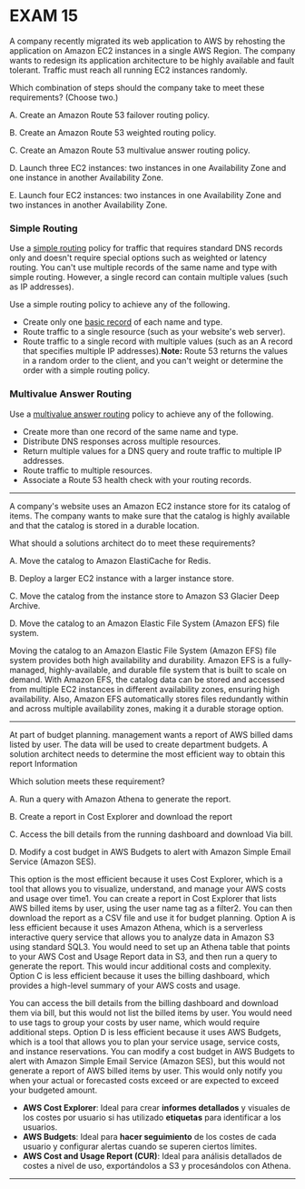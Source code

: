 # EXAM 15

A company recently migrated its web application to AWS by rehosting the application on Amazon EC2 instances in a single AWS Region. The company wants to redesign its application architecture to be highly available and fault tolerant. Traffic must reach all running EC2 instances randomly.

Which combination of steps should the company take to meet these requirements? (Choose two.)

A. Create an Amazon Route 53 failover routing policy.

B. Create an Amazon Route 53 weighted routing policy.

C. Create an Amazon Route 53 multivalue answer routing policy.

D. Launch three EC2 instances: two instances in one Availability Zone and one instance in another Availability Zone.

E. Launch four EC2 instances: two instances in one Availability Zone and two instances in another Availability Zone.

### **Simple Routing**

Use a [simple routing](https://docs.aws.amazon.com/Route53/latest/DeveloperGuide/routing-policy-simple.html) policy for traffic that requires standard DNS records only and doesn't require special options such as weighted or latency routing. You can't use multiple records of the same name and type with simple routing. However, a single record can contain multiple values (such as IP addresses).

Use a simple routing policy to achieve any of the following.

- Create only one [basic record](https://docs.aws.amazon.com/Route53/latest/DeveloperGuide/resource-record-sets-values-basic.html) of each name and type.
- Route traffic to a single resource (such as your website's web server).
- Route traffic to a single record with multiple values (such as an A record that specifies multiple IP addresses).**Note:** Route 53 returns the values in a random order to the client, and you can't weight or determine the order with a simple routing policy.

### **Multivalue Answer Routing**

Use a [multivalue answer routing](https://docs.aws.amazon.com/Route53/latest/DeveloperGuide/routing-policy-multivalue.html) policy to achieve any of the following.

- Create more than one record of the same name and type.
- Distribute DNS responses across multiple resources.
- Return multiple values for a DNS query and route traffic to multiple IP addresses.
- Route traffic to multiple resources.
- Associate a Route 53 health check with your routing records.

---

A company's website uses an Amazon EC2 instance store for its catalog of items. The company wants to make sure that the catalog is highly available and that the catalog is stored in a durable location.

What should a solutions architect do to meet these requirements?

A. Move the catalog to Amazon ElastiCache for Redis.

B. Deploy a larger EC2 instance with a larger instance store.

C. Move the catalog from the instance store to Amazon S3 Glacier Deep Archive.

D. Move the catalog to an Amazon Elastic File System (Amazon EFS) file system.

Moving the catalog to an Amazon Elastic File System (Amazon EFS) file system provides both high availability and durability. Amazon EFS is a fully-managed, highly-available, and durable file system that is built to scale on demand. With Amazon EFS, the catalog data can be stored and accessed from multiple EC2 instances in different availability zones, ensuring high availability. Also, Amazon EFS automatically stores files redundantly within and across multiple availability zones, making it a durable storage option.

---

At part of budget planning. management wants a report of AWS billed dams listed by user. The data will be used to create department budgets. A solution architect needs to determine the most efficient way to obtain this report Information

Which solution meets these requirement?

A. Run a query with Amazon Athena to generate the report.

B. Create a report in Cost Explorer and download the report

C. Access the bill details from the running dashboard and download Via bill.

D. Modify a cost budget in AWS Budgets to alert with Amazon Simple Email Service (Amazon SES).

This option is the most efficient because it uses Cost Explorer, which is a tool that allows you to visualize, understand, and manage your AWS costs and usage over time1. You can create a report in Cost Explorer that lists AWS billed items by user, using the user name tag as a filter2. You can then download the report as a CSV file and use it for budget planning. Option A is less efficient because it uses Amazon Athena, which is a serverless interactive query service that allows you to analyze data in Amazon S3 using standard SQL3. You would need to set up an Athena table that points to your AWS Cost and Usage Report data in S3, and then run a query to generate the report. This would incur additional costs and complexity. Option C is less efficient because it uses the billing dashboard, which provides a high-level summary of your AWS costs and usage.

You can access the bill details from the billing dashboard and download them via bill, but this would not list the billed items by user. You would need to use tags to group your costs by user name, which would require additional steps. Option D is less efficient because it uses AWS Budgets, which is a tool that allows you to plan your service usage, service costs, and instance reservations. You can modify a cost budget in AWS Budgets to alert with Amazon Simple Email Service (Amazon SES), but this would not generate a report of AWS billed items by user. This would only notify you when your actual or forecasted costs exceed or are expected to exceed your budgeted amount.

- **AWS Cost Explorer**: Ideal para crear **informes detallados** y visuales de los costes por usuario si has utilizado **etiquetas** para identificar a los usuarios.
- **AWS Budgets**: Ideal para **hacer seguimiento** de los costes de cada usuario y configurar alertas cuando se superen ciertos límites.
- **AWS Cost and Usage Report (CUR)**: Ideal para análisis detallados de costes a nivel de uso, exportándolos a S3 y procesándolos con Athena.

---